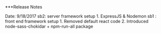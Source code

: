 ***Release Notes

Date: 9/18/2017
sb2: server framework setup
    1. ExpressJS & Nodemon
sb1 : front end framework setup 
    1. Removed default react code
    2. Introduced node-sass-chokidar + npm-run-all package
      